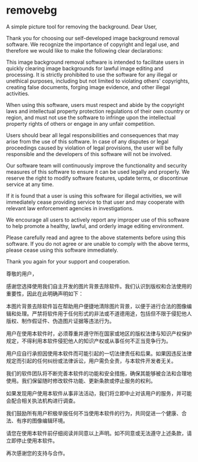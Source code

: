 # removebg
A simple picture tool for removing the background.
Dear User,

Thank you for choosing our self-developed image background removal software. We recognize the importance of copyright and legal use, and therefore we would like to make the following clear declarations:

This image background removal software is intended to facilitate users in quickly clearing image backgrounds for lawful image editing and processing. It is strictly prohibited to use the software for any illegal or unethical purposes, including but not limited to violating others' copyrights, creating false documents, forging image evidence, and other illegal activities.

When using this software, users must respect and abide by the copyright laws and intellectual property protection regulations of their own country or region, and must not use the software to infringe upon the intellectual property rights of others or engage in any unfair competition.

Users should bear all legal responsibilities and consequences that may arise from the use of this software. In case of any disputes or legal proceedings caused by violation of legal provisions, the user will be fully responsible and the developers of this software will not be involved.

Our software team will continuously improve the functionality and security measures of this software to ensure it can be used legally and properly. We reserve the right to modify software features, update terms, or discontinue service at any time.

If it is found that a user is using this software for illegal activities, we will immediately cease providing service to that user and may cooperate with relevant law enforcement agencies in investigations.

We encourage all users to actively report any improper use of this software to help promote a healthy, lawful, and orderly image editing environment.

Please carefully read and agree to the above statements before using this software. If you do not agree or are unable to comply with the above terms, please cease using this software immediately.

Thank you again for your support and cooperation.

尊敬的用户，

感谢您选择使用我们自主开发的图片背景去除软件。我们认识到版权和合法使用的重要性，因此在此明确声明如下：

本图片背景去除软件旨在帮助用户便捷地清除图片背景，以便于进行合法的图像编辑和处理。严禁将软件用于任何形式的非法或不道德用途，包括但不限于侵犯他人版权、制作假证件、伪造图片证据等违法行为。

用户在使用本软件时，必须尊重并遵守所在国家或地区的版权法律与知识产权保护规定，不得利用本软件侵犯他人的知识产权或从事任何不正当竞争行为。

用户应自行承担因使用本软件而可能引起的一切法律责任和后果。如果因违反法律规定而引起的任何纠纷或法律诉讼，用户需负全责，与本软件开发者无关。

我们的软件团队将不断完善本软件的功能和安全措施，确保其能够被合法和合理地使用。我们保留随时修改软件功能、更新条款或停止服务的权利。

如果发现用户使用本软件从事非法活动，我们将立即中止对该用户的服务，并可能会配合相关执法机构进行调查。

我们鼓励所有用户积极举报任何不当使用本软件的行为，共同促进一个健康、合法、有序的图像编辑环境。

请您在使用本软件前仔细阅读并同意以上声明。如不同意或无法遵守上述条款，请立即停止使用本软件。

再次感谢您的支持与合作。
